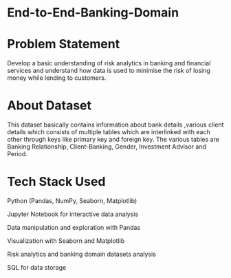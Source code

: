 # End-to-End-Banking-Domain

# Problem Statement
Develop a basic understanding of risk analytics in banking and financial services and understand how data is used to minimise the risk of losing money while lending to customers.

# About Dataset 
This dataset basically contains information about bank details ,various client details which consists of multiple tables which are interlinked with each other through keys like primary key and foreign key.
The various tables are Banking Relationship, Client-Banking, Gender, Investment Advisor and Period.

# Tech Stack Used 
Python (Pandas, NumPy, Seaborn, Matplotlib)

Jupyter Notebook for interactive data analysis

Data manipulation and exploration with Pandas

Visualization with Seaborn and Matplotlib

Risk analytics and banking domain datasets analysis

SQL for data storage
